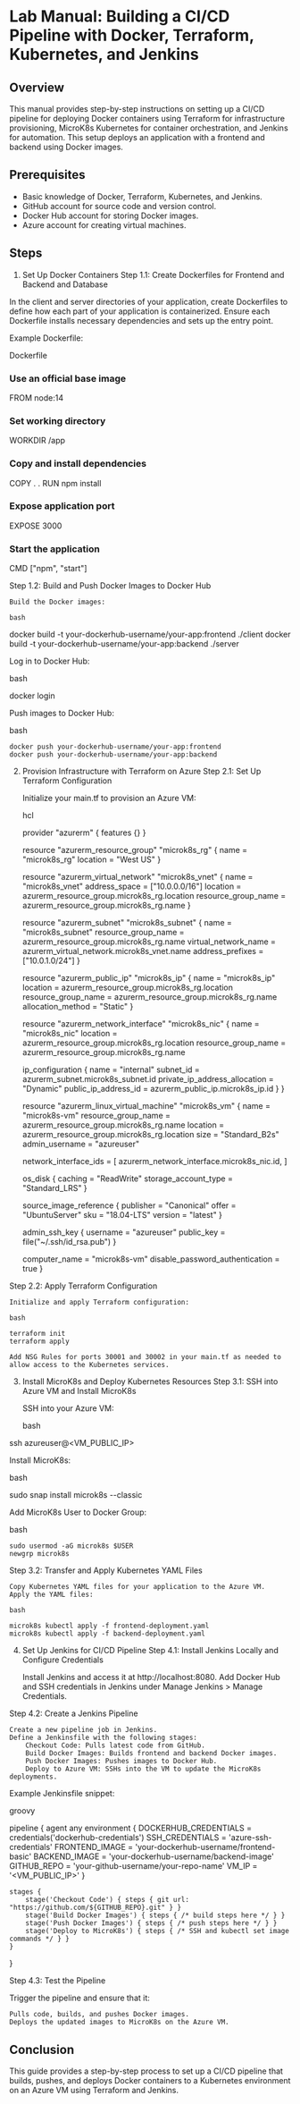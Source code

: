 # Lab Manual: Building a CI/CD Pipeline with Docker, Terraform, Kubernetes, and Jenkins
## Overview

This manual provides step-by-step instructions on setting up a CI/CD pipeline for deploying Docker containers using Terraform for infrastructure provisioning, MicroK8s Kubernetes for container orchestration, and Jenkins for automation. This setup deploys an application with a frontend and backend using Docker images.

## Prerequisites

- Basic knowledge of Docker, Terraform, Kubernetes, and Jenkins.
- GitHub account for source code and version control.
- Docker Hub account for storing Docker images.
- Azure account for creating virtual machines.

## Steps
1. Set Up Docker Containers
Step 1.1: Create Dockerfiles for Frontend and Backend and Database

In the client and server directories of your application, create Dockerfiles to define how each part of your application is containerized. Ensure each Dockerfile installs necessary dependencies and sets up the entry point.

Example Dockerfile:

Dockerfile

### Use an official base image
FROM node:14

### Set working directory
WORKDIR /app

### Copy and install dependencies
COPY . .
RUN npm install

### Expose application port
EXPOSE 3000

### Start the application
CMD ["npm", "start"]

Step 1.2: Build and Push Docker Images to Docker Hub

    Build the Docker images:

    bash

docker build -t your-dockerhub-username/your-app:frontend ./client
docker build -t your-dockerhub-username/your-app:backend ./server

Log in to Docker Hub:

bash

docker login

Push images to Docker Hub:

bash

    docker push your-dockerhub-username/your-app:frontend
    docker push your-dockerhub-username/your-app:backend

2. Provision Infrastructure with Terraform on Azure
Step 2.1: Set Up Terraform Configuration

    Initialize your main.tf to provision an Azure VM:

    hcl

    provider "azurerm" {
      features {}
    }

    resource "azurerm_resource_group" "microk8s_rg" {
      name     = "microk8s_rg"
      location = "West US"
    }

    resource "azurerm_virtual_network" "microk8s_vnet" {
      name                = "microk8s_vnet"
      address_space       = ["10.0.0.0/16"]
      location            = azurerm_resource_group.microk8s_rg.location
      resource_group_name = azurerm_resource_group.microk8s_rg.name
    }

    resource "azurerm_subnet" "microk8s_subnet" {
      name                 = "microk8s_subnet"
      resource_group_name  = azurerm_resource_group.microk8s_rg.name
      virtual_network_name = azurerm_virtual_network.microk8s_vnet.name
      address_prefixes     = ["10.0.1.0/24"]
    }

    resource "azurerm_public_ip" "microk8s_ip" {
      name                = "microk8s_ip"
      location            = azurerm_resource_group.microk8s_rg.location
      resource_group_name = azurerm_resource_group.microk8s_rg.name
      allocation_method   = "Static"
    }

    resource "azurerm_network_interface" "microk8s_nic" {
      name                = "microk8s_nic"
      location            = azurerm_resource_group.microk8s_rg.location
      resource_group_name = azurerm_resource_group.microk8s_rg.name

      ip_configuration {
        name                          = "internal"
        subnet_id                     = azurerm_subnet.microk8s_subnet.id
        private_ip_address_allocation = "Dynamic"
        public_ip_address_id          = azurerm_public_ip.microk8s_ip.id
      }
    }

    resource "azurerm_linux_virtual_machine" "microk8s_vm" {
      name                = "microk8s-vm"
      resource_group_name = azurerm_resource_group.microk8s_rg.name
      location            = azurerm_resource_group.microk8s_rg.location
      size                = "Standard_B2s"
      admin_username      = "azureuser"

      network_interface_ids = [
        azurerm_network_interface.microk8s_nic.id,
      ]

      os_disk {
        caching              = "ReadWrite"
        storage_account_type = "Standard_LRS"
      }

      source_image_reference {
        publisher = "Canonical"
        offer     = "UbuntuServer"
        sku       = "18.04-LTS"
        version   = "latest"
      }

      admin_ssh_key {
        username   = "azureuser"
        public_key = file("~/.ssh/id_rsa.pub")
      }

      computer_name  = "microk8s-vm"
      disable_password_authentication = true
    }

Step 2.2: Apply Terraform Configuration

    Initialize and apply Terraform configuration:

    bash

    terraform init
    terraform apply

    Add NSG Rules for ports 30001 and 30002 in your main.tf as needed to allow access to the Kubernetes services.

3. Install MicroK8s and Deploy Kubernetes Resources
Step 3.1: SSH into Azure VM and Install MicroK8s

    SSH into your Azure VM:

    bash

ssh azureuser@<VM_PUBLIC_IP>

Install MicroK8s:

bash

sudo snap install microk8s --classic

Add MicroK8s User to Docker Group:

bash

    sudo usermod -aG microk8s $USER
    newgrp microk8s

Step 3.2: Transfer and Apply Kubernetes YAML Files

    Copy Kubernetes YAML files for your application to the Azure VM.
    Apply the YAML files:

    bash

    microk8s kubectl apply -f frontend-deployment.yaml
    microk8s kubectl apply -f backend-deployment.yaml

4. Set Up Jenkins for CI/CD Pipeline
Step 4.1: Install Jenkins Locally and Configure Credentials

    Install Jenkins and access it at http://localhost:8080.
    Add Docker Hub and SSH credentials in Jenkins under Manage Jenkins > Manage Credentials.

Step 4.2: Create a Jenkins Pipeline

    Create a new pipeline job in Jenkins.
    Define a Jenkinsfile with the following stages:
        Checkout Code: Pulls latest code from GitHub.
        Build Docker Images: Builds frontend and backend Docker images.
        Push Docker Images: Pushes images to Docker Hub.
        Deploy to Azure VM: SSHs into the VM to update the MicroK8s deployments.

Example Jenkinsfile snippet:

groovy

pipeline {
    agent any
    environment {
        DOCKERHUB_CREDENTIALS = credentials('dockerhub-credentials')
        SSH_CREDENTIALS = 'azure-ssh-credentials'
        FRONTEND_IMAGE = 'your-dockerhub-username/frontend-basic'
        BACKEND_IMAGE = 'your-dockerhub-username/backend-image'
        GITHUB_REPO = 'your-github-username/your-repo-name'
        VM_IP = '<VM_PUBLIC_IP>'
    }

    stages {
        stage('Checkout Code') { steps { git url: "https://github.com/${GITHUB_REPO}.git" } }
        stage('Build Docker Images') { steps { /* build steps here */ } }
        stage('Push Docker Images') { steps { /* push steps here */ } }
        stage('Deploy to MicroK8s') { steps { /* SSH and kubectl set image commands */ } }
    }
}

Step 4.3: Test the Pipeline

Trigger the pipeline and ensure that it:

    Pulls code, builds, and pushes Docker images.
    Deploys the updated images to MicroK8s on the Azure VM.

## Conclusion

This guide provides a step-by-step process to set up a CI/CD pipeline that builds, pushes, and deploys Docker containers to a Kubernetes environment on an Azure VM using Terraform and Jenkins.
